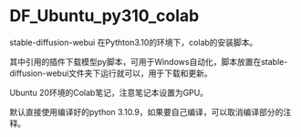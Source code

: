 # DF_Ubuntu_py310_colab
stable-diffusion-webui 在Pythton3.10的环境下，colab的安装脚本。

其中引用的插件下载模型py脚本，可用于Windows自动化，脚本放置在stable-diffusion-webui文件夹下运行就可以，用于下载和更新。

Ubuntu 20环境的Colab笔记，注意笔记本设置为GPU。

默认直接使用编译好的python 3.10.9，如果要自己编译，可以取消编译部分的注释。

